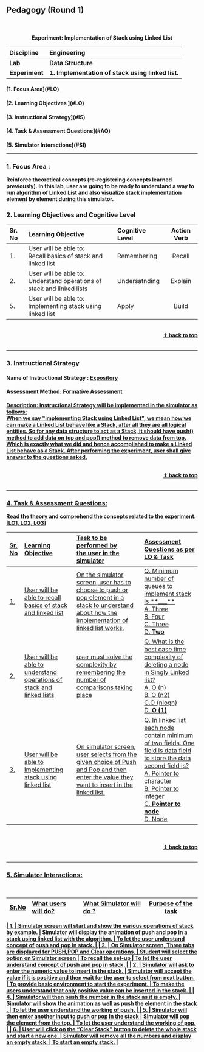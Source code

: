 ## Pedagogy (Round 1)

<p align="center">
<br>
<br>
<b> Experiment: Implementation of Stack using Linked List <a name="top"></a> <br>
</p>

| <b>Discipline  | <b>Engineering                                    |
| :------------- | :------------------------------------------------ |
| <b> Lab        | <b> Data Structure                                |
| <b> Experiment | <b> 1. Implementation of stack using linked list. |

<h4> [1. Focus Area](#LO)
<h4> [2. Learning Objectives ](#LO)
<h4> [3. Instructional Strategy](#IS)
<h4> [4. Task & Assessment Questions](#AQ)
<h4> [5. Simulator Interactions](#SI)
<hr>

<a name="LO"></a>

### 1. Focus Area : 

Reinforce theoretical concepts (re-registering concepts learned previously).
In this lab, user are going to be ready to understand a way to run algorithm of Linked List and also visualize stack implementation element by element during this simulator.

### 2. Learning Objectives and Cognitive Level

| Sr. No | Learning Objective                                                                  | Cognitive Level | Action Verb |
| :----- | :---------------------------------------------------------------------------------- | :-------------- | :---------: |
| 1.     | User will be able to: <br> Recall basics of stack and linked list <br>              | Remembering     |  Recall     |
| 2.     | User will be able to: <br> Understand operations of stack and linked lists <br>     | Undersatnding   |  Explain    | 
| 5.     | User will be able to: <br> Implementing stack using linked list                     | Apply           |  Build      |

<br/>
<div align="right">
    <b><a href="#top">↥ back to top</a></b>
</div>
<br/>
<hr>

<a name="IS"></a>

### 3. Instructional Strategy

#### Name of Instructional Strategy : <u> Expository

#### Assessment Method: Formative Assessment

<u> <b>Description:</b></u> <u> Instructional Strategy will be implemented in the simulator as follows: </u>
<br>
When we say "implementing Stack using Linked List", we mean how we can make a Linked List behave like a Stack, after all they are all logical entities. So for any data structure to act as a Stack, it should have push() method to add data on top and pop() method to remove data from top. Which is exactly what we did and hence accomplished to make a Linked List behave as a Stack. After performing the experiment, user shall give answer to the questions asked.

<br/>
<div align="right">
    <b><a href="#top">↥ back to top</a></b>
</div>
<br/>
<hr>

<a name="AQ"></a>

### 4. Task & Assessment Questions:

Read the theory and comprehend the concepts related to the experiment. [LO1, LO2, LO3]
<br>

| Sr. No | Learning Objective | Task to be performed by <br> the user in the simulator                                                                                                                                                                                                      | Assessment Questions as per LO & Task                                                                                                                                                                                |
| :----- | :----------------- | :---------------------------------------------------------------------------------------------------------------------------------------------------------------------------------------------------------------------------------------------------------- | :------------------------------------------------------------------------------------------------------------------------------------------------------------------------------------------------------------------- |
| 1.     | User will be able to recall basics of stack and linked list         | On the simulator screen, user has to choose to push or pop element in a stack to understand about how the implementation of linked list works.                                                                                                              | Q. Minimum number of queues to implement stack is \***\*\_\_\_\*\*** <br>A. Three <br>B. Four <br>C. Three <br>D. **Two**                                                                                            |
| 2.     | User will be able to understand operations of stack and linked lists            | user must solve the complexity by remembering the number of comparisons taking place                                                                                                                                                                        | Q. What is the best case time complexity of deleting a node in Singly Linked list?<br>A. O (n)<br>B. O (n2) <br>C.O (nlogn) <br>D. **O (1)**                                                                         |
| 3.     | User will be able to Implementing stack using linked list              | On simulator screen, user selects from the given choice of Push and Pop and then enter the value they want to insert in the linked list.                                                                                                                    | Q. In linked list each node contain minimum of two fields. One field is data field to store the data second field is?<br> A. Pointer to character <br> B. Pointer to integer <br> C. **Pointer to node** <br>D. Node |
          

</div>
<br>

<br/>
<div align="right">
    <b><a href="#top">↥ back to top</a></b>
</div>
<br/>
<hr>

<a name="SI"></a>

### 5. Simulator Interactions:

<br>

| Sr.No | What users will do?                                                                           | What Simulator will do ?                                                                                   |                  Purpose of the task                  |
| :---- | :-------------------------------------------------------------------------------------------- | :--------------------------------------------------------------------------------------------------------- | :---------------------------------------------------: |
  
| 1.    | Simulator screen will start and show the various operations of stack by example. | Simulator will display the animation of push and pop in a stack using linked list with the algorithm. |       To let the user understand concept of push and pop in stack. |
| 2.    | On Simulator screen, Three tabs are displayed for PUSH,POP and Clear operations.  | Student will select the option on Simulator screen |                 To recall the set-up                  | To let the user understand concept of push and pop in stack. |
| 2.    | Simulator will ask to enter the numeric value to insert in the stack.                       | Simulator will accept the value if it is positive and then wait for the user to select from next button.   | To provide basic environment to start the experiment. | To make the users understand that only positive value can be inserted in the stack. |
| 4.    | Simulator will then push the number in the stack as it is empty.                                   | Simulator will show the animation as well as push the element in the stack .                               |    To let the user understand the working of push.    |
| 5.    | Simulator will then enter another input to push or pop in the stack                                | Simulator will pop the element from the top.                                                               |    To let the user understand the working of pop.     |
| 6.    | User will click on the “Clear Stack” button to delete the whole stack and start a new one.    | Simulator will remove all the numbers and display an empty stack.                                          |               To start an empty stack.                |
